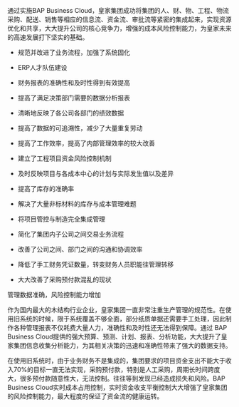 通过实施BAP Business Cloud，皇家集团成功将集团的人、财、物、工程、物流采购、配送、销售等相应的信息流、资金流、审批流等紧密的集成起来，实现资源优化和共享，大大提升公司的核心竞争力，增强的成本风险控制能力，为皇家未来的高速发展打下坚实的基础。

- 规范并改进了业务流程，加强了系统固化

- ERP人才队伍建设

- 财务报表的准确性和及时性得到有效提高

- 提高了满足决策部门需要的数据分析报表

- 清晰地反映了各公司各部门的绩效数据

- 提高了数据的可追溯性，减少了大量重复劳动

- 提高了工作效率，提高了内部管理效率的较大改善

- 建立了工程项目资金风险控制机制

- 及时反映项目与各成本中心的计划与实际发生值以及差异

- 提高了库存的准确率

- 解决了大量非标材料的库存与成本管理难题

- 将项目管控与制造完全集成管理

- 简化了集团内子公司之间交易业务流程

- 改善了公司之间、部门之间的沟通和协调效率

- 降低了手工财务凭证数量，转变财务人员职能往管理转移

- 大大改善了采购预付款混乱的现状

 

管理数据准确，风险控制能力增加

作为国内最大的木结构行业企业，皇家集团一直非常注重生产管理的规范性。在使用旧系统的时候，限于系统覆盖不够全面，部分纸质单据还需要手工处理，因此制作各种管理报表不仅耗费大量人力，准确性和及时性还无法得到保障。通过 BAP Business Cloud提供的强大预算、预测、计划、报表、分析功能，大大提升了皇家集团信息收集分析能力，为其相关决策的迅速和准确性带来了强大的数据支持。

在使用旧系统时，由于业务财务不是集成的，集团要求的项目资金支出不能大于收入70%的目标一直无法实现，采购预付款，特别是人工采购，周期长时间跨度大，很多预付款随意性大，无法控制。往往等到发现已经造成损失和风险。BAP Business Cloud实时成本占用控制，实时资金收支平衡控制大大增强了皇家集团的风险控制能力，最大程度的保证了资金流的健康运转。

